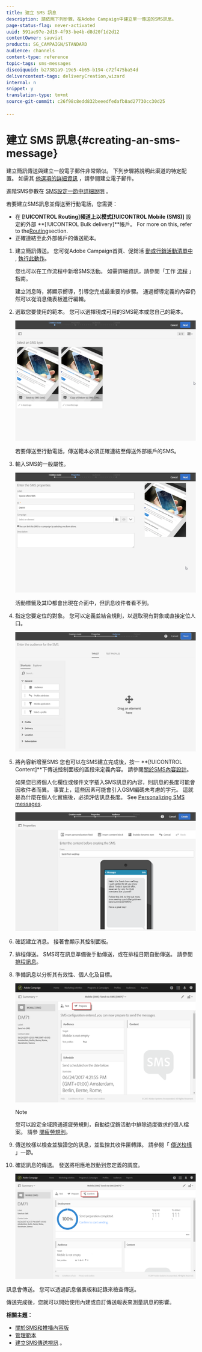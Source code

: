 ```yaml
---
title: 建立 SMS 訊息
description: 請依照下列步驟，在Adobe Campaign中建立單一傳送的SMS訊息。
page-status-flag: never-activated
uuid: 591ae97e-2d19-4f93-be4b-d8d20f1d2d12
contentOwner: sauviat
products: SG_CAMPAIGN/STANDARD
audience: channels
content-type: reference
topic-tags: sms-messages
discoiquuid: b27381a9-19e5-4b65-b194-c72f475ba54d
delivercontext-tags: deliveryCreation,wizard
internal: n
snippet: y
translation-type: tm+mt
source-git-commit: c26f98c8edd832beeedfedafb8ad27730cc30d25

---
```



# 建立 SMS 訊息{#creating-an-sms-message}

建立簡訊傳送與建立一般電子郵件非常類似。 下列步驟將說明此渠道的特定配置。 如需其 [他選項的詳細資訊](../../channels/using/creating-an-email.md) ，請參閱建立電子郵件。

進階SMS參數在 [SMS設定一節中詳細說明](../../administration/using/configuring-sms-channel.md) 。

若要建立SMS訊息並傳送至行動電話，您需要：

* 在 **[!UICONTROL Routing]**頻道上以模式**[!UICONTROL Mobile (SMS)]** 設定的外部 **[!UICONTROL Bulk delivery]**帳戶。 For more on this, refer to the[Routing](../../administration/using/configuring-sms-channel.md#defining-an-sms-routing)section.
* 正確連結至此外部帳戶的傳送範本。

1. 建立簡訊傳送。 您可從Adobe Campaign首頁、促銷活 [動或行銷活動清單](../../start/using/interface-description.md#home-page)[中](../../start/using/marketing-activities.md#creating-a-marketing-activity) , [執行此動作](../../start/using/programs-and-campaigns.md#creating-a-campaign)。

   您也可以在工作流程中新增SMS活動。 如需詳細資訊，請參閱「工作 [流程](../../automating/using/sms-delivery.md) 」指南。

   建立消息時，將顯示嚮導，引導您完成最重要的步驟。 通過嚮導定義的內容仍然可以從消息儀表板進行編輯。

1. 選取您要使用的範本。 您可以選擇現成可用的SMS範本或您自己的範本。

   ![](assets/sms_creation_1.png)

   若要傳送至行動電話，傳送範本必須正確連結至傳送外部帳戶的SMS。

1. 輸入SMS的一般屬性。

   ![](assets/sms_creation_2.png)

   活動標籤及其ID都會出現在介面中，但訊息收件者看不到。

1. 指定您要定位的對象。 您可以定義並結合規則，以選取現有對象或直接定位人口。

   ![](assets/sms_creation_3.png)

1. 將內容新增至SMS 您也可以在SMS建立完成後，按一 **[!UICONTROL Content]**下傳送控制面板的區段來定義內容。 請參閱[關於SMS內容設計](../../channels/using/about-sms-and-push-content-design.md)。

   如果您已將個人化欄位或條件文字插入SMS訊息的內容，則訊息的長度可能會因收件者而異。 事實上，這些因素可能會引入GSM編碼未考慮的字元。 這就是為什麼在個人化實施後，必須評估訊息長度。 See [Personalizing SMS messages](../../channels/using/personalizing-sms-messages.md).

   ![](assets/sms_creation_4.png)

1. 確認建立消息。 接著會顯示其控制面板。
1. 排程傳送。 SMS可在訊息準備後手動傳送，或在排程日期自動傳送。 請參閱 [排程訊息](../../sending/using/about-scheduling-messages.md)。
1. 準備訊息以分析其有效性、個人化及目標。

   ![](assets/sms_creation_6.png)

   >[!NOTE]
   >
   >您可以設定全域跨通道疲勞規則，自動從促銷活動中排除過度徵求的個人檔案。 請參 [閱疲勞規則](../../administration/using/fatigue-rules.md)。

1. 傳送校樣以檢查並驗證您的訊息，並監控其收件匣轉譯。 請參閱「 [傳送校樣](../../sending/using/managing-test-profiles-and-sending-proofs.md#sending-proofs) 」一節。
1. 確認訊息的傳送。 發送將相應地啟動到您定義的調度。

   ![](assets/sms_creation_7.png)

訊息會傳送。 您可以透過訊息儀表板和記錄來檢查傳送。

傳送完成後，您就可以開始使用內建或自訂傳送報表來測量訊息的影響。

**相關主題：**

* [關於SMS和推播內容版](../../channels/using/about-sms-and-push-content-design.md)
* [管理範本](../../start/using/marketing-activity-templates.md)
* [建立SMS傳送視訊](https://helpx.adobe.com/campaign/kt/acs/using/acs-creating-a-sms-delivery-feature-video-use.html) 。

